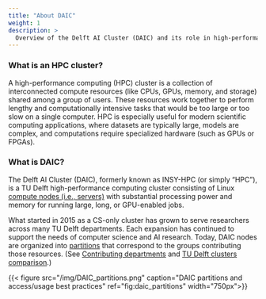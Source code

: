 ```yaml
---
title: "About DAIC"
weight: 1
description: >
  Overview of the Delft AI Cluster (DAIC) and its role in high-performance computing at TU Delft.
---
```


### What is an HPC cluster?

A high-performance computing (HPC) cluster is a collection of interconnected compute resources (like CPUs, GPUs, memory, and storage) shared among a group of users. These resources work together to perform lengthy and computationally intensive tasks that would be too large or too slow on a single computer. HPC is especially useful for modern scientific computing applications, where datasets are typically large, models are complex, and computations require specialized hardware (such as GPUs or FPGAs).


### What is DAIC?

The Delft AI Cluster (DAIC), formerly known as INSY-HPC (or simply “HPC”), is a TU Delft high-performance computing cluster consisting of Linux [compute nodes (i.e., servers)](/docs/system/) with substantial processing power and memory for running large, long, or GPU-enabled jobs.

What started in 2015 as a CS-only cluster has grown to serve researchers across many TU Delft departments. Each expansion has continued to support the needs of computer science and AI research. Today, DAIC nodes are organized into [partitions](/docs/manual/job-submission/priorities/#partitions) that correspond to the groups contributing those resources. (See [Contributing departments](/docs/about/contributors-funders/#contributing-departments) and [TU Delft clusters comparison](/docs/system/tud-clusters/).)

{{< figure src="/img/DAIC_partitions.png" caption="DAIC partitions and access/usage best practices" ref="fig:daic_partitions" width="750px">}}




